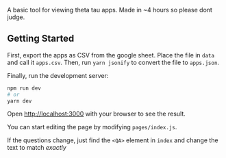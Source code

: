 A basic tool for viewing theta tau apps.  Made in ~4 hours so please dont judge.


## Getting Started
First, export the apps as CSV from the google sheet.
Place the file in `data` and call it `apps.csv`.
Then, run `yarn jsonify` to convert the file to `apps.json`.

Finally, run the development server:

```bash
npm run dev
# or
yarn dev
```

Open [http://localhost:3000](http://localhost:3000) with your browser to see the result.

You can start editing the page by modifying `pages/index.js`.

If the questions change, just find the `<QA>` element in `index` and change the text to match _exactly_
